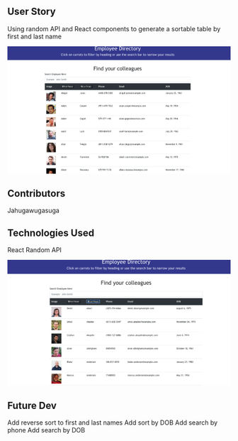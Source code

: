 ## User Story
Using random API and React components to generate a sortable table by first and last name

![mainpage](./src/mainpage.png)

## Contributors
Jahugawugasuga

## Technologies Used
React 
Random API

![sortedtable](./src/sortlast.png)

## Future Dev
Add reverse sort to first and last names
Add sort by DOB
Add search by phone
Add search by DOB
